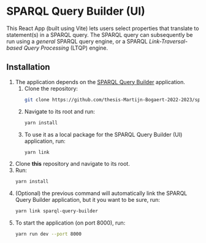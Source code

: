 # SPARQL Query Builder (UI)

This React App (built using Vite) lets users select properties that translate to statement(s) in a SPARQL query. The SPARQL query can subsequently be run using a *general* SPARQL query engine, or a SPARQL *Link-Traversal-based Query Processing* (LTQP) engine.

## Installation
1. The application depends on the [SPARQL Query Builder](https://github.com/thesis-Martijn-Bogaert-2022-2023/sparql-query-builder) application.
   1. Clone the repository:
      ```bash
      git clone https://github.com/thesis-Martijn-Bogaert-2022-2023/sparql-query-builder.git
      ```
   2. Navigate to its root and run:
      ```bash
      yarn install
      ```
   3. To use it as a local package for the SPARQL Query Builder (UI) application, run:
      ```bash
      yarn link
      ```
2. Clone **this** repository and navigate to its root.
3. Run:
   ```bash
   yarn install
   ```
4. (Optional) the previous command will automatically link the SPARQL Query Builder application, but it you want to be sure, run:
   ```bash
   yarn link sparql-query-builder
   ```
5. To start the application (on port 8000), run:
   ```bash
   yarn run dev --port 8000
   ```
